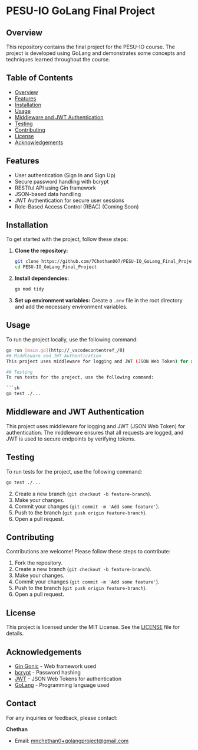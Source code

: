 # PESU-IO GoLang Final Project

## Overview
This repository contains the final project for the PESU-IO course. The project is developed using GoLang and demonstrates some concepts and techniques learned throughout the course.

## Table of Contents
- [Overview](#overview)
- [Features](#features)
- [Installation](#installation)
- [Usage](#usage)
- [Middleware and JWT Authentication](#middleware-and-jwt-authentication)
- [Testing](#testing)
- [Contributing](#contributing)
- [License](#license)
- [Acknowledgements](#acknowledgements)

## Features
- User authentication (Sign In and Sign Up)
- Secure password handling with bcrypt
- RESTful API using Gin framework
- JSON-based data handling
- JWT Authentication for secure user sessions
- Role-Based Access Control (RBAC) (Coming Soon)

## Installation
To get started with the project, follow these steps:

1. **Clone the repository:**
    ```sh
    git clone https://github.com/7Chethan007/PESU-IO_GoLang_Final_Project.git
    cd PESU-IO_GoLang_Final_Project
    ```

2. **Install dependencies:**
    ```sh
    go mod tidy
    ```

3. **Set up environment variables:**
    Create a `.env` file in the root directory and add the necessary environment variables.

## Usage
To run the project locally, use the following command:

```sh
go run [main.go](http://_vscodecontentref_/0)
## Middleware and JWT Authentication
This project uses middleware for logging and JWT (JSON Web Token) for authentication. The middleware ensures that all requests are logged, and JWT is used to secure endpoints by verifying tokens.

## Testing
To run tests for the project, use the following command:

```sh
go test ./...
```


## Middleware and JWT Authentication
This project uses middleware for logging and JWT (JSON Web Token) for authentication. The middleware ensures that all requests are logged, and JWT is used to secure endpoints by verifying tokens.

## Testing
To run tests for the project, use the following command:

```sh
go test ./...
```
2. Create a new branch (`git checkout -b feature-branch`).
3. Make your changes.
4. Commit your changes (`git commit -m 'Add some feature'`).
5. Push to the branch (`git push origin feature-branch`).
6. Open a pull request.

## Contributing
Contributions are welcome! Please follow these steps to contribute:

1. Fork the repository.
2. Create a new branch (`git checkout -b feature-branch`).
3. Make your changes.
4. Commit your changes (`git commit -m 'Add some feature'`).
5. Push to the branch (`git push origin feature-branch`).
6. Open a pull request.


## License
This project is licensed under the MIT License. See the [LICENSE](LICENSE) file for details.

## Acknowledgements
- [Gin Gonic](https://github.com/gin-gonic/gin) - Web framework used
- [bcrypt](https://pkg.go.dev/golang.org/x/crypto/bcrypt) - Password hashing
- [JWT](https://jwt.io/) - JSON Web Tokens for authentication
- [GoLang](https://golang.org/) - Programming language used
## Contact
For any inquiries or feedback, please contact:


**Chethan**
- Email: [mnchethan0+golangproject@gmail.com](mailto:mnchethan0+golangproject@gmail.com)
